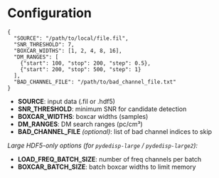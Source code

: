 # Configuration

    {
      "SOURCE": "/path/to/local/file.fil",
      "SNR_THRESHOLD": 7,
      "BOXCAR_WIDTHS": [1, 2, 4, 8, 16],
      "DM_RANGES": [
        {"start": 100, "stop": 200, "step": 0.5},
        {"start": 200, "stop": 500, "step": 1}
      ],
      "BAD_CHANNEL_FILE": "/path/to/bad_channel_file.txt"
    }

- **SOURCE**: input data (.fil or .hdf5)
- **SNR_THRESHOLD**: minimum SNR for candidate detection
- **BOXCAR_WIDTHS**: boxcar widths (samples)
- **DM_RANGES**: DM search ranges (pc/cm³)
- **BAD_CHANNEL_FILE** *(optional)*: list of bad channel indices to skip

*Large HDF5-only options (for `pydedisp-large` / `pydedisp-large2`):*
- **LOAD_FREQ_BATCH_SIZE**: number of freq channels per batch
- **BOXCAR_BATCH_SIZE**: batch boxcar widths to limit memory

